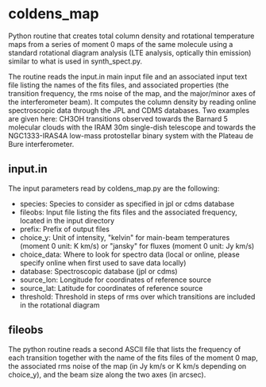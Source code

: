 # coldens_map
Python routine that creates total column density and rotational temperature maps from a series of moment 0 maps of the same molecule using a standard rotational diagram analysis (LTE analysis, optically thin emission) similar to what is used in synth_spect.py.

The routine reads the input.in main input file and an associated input text file listing the names of the fits files, and associated properties (the transition frequency, the rms noise of the map, and the major/minor axes of the interferometer beam). It computes the column density by reading online spectroscopic data through the JPL and CDMS databases. Two examples are given here: CH3OH transitions observed towards the Barnard 5 molecular clouds with the IRAM 30m single-dish telescope and towards the NGC1333-IRAS4A low-mass protostellar binary system with the Plateau de Bure interferometer. 


## input.in

The input parameters read by coldens_map.py are the following:

- species: Species to consider as specified in jpl or cdms database
- fileobs: Input file listing the fits files and the associated frequency, located in the input directory
- prefix: Prefix of output files
- choice_y: Unit of intensity, "kelvin" for main-beam temperatures (moment 0 unit: K km/s) or "jansky" for fluxes (moment 0 unit: Jy km/s)
- choice_data: Where to look for spectro data (local or online, please specify online when first used to save data locally)
- database: Spectroscopic database (jpl or cdms)
- source_lon: Longitude for coordinates of reference source
- source_lat: Latitude for coordinates of reference source
- threshold: Threshold in steps of rms over which transitions are included in the rotational diagram


## fileobs

The python routine reads a second ASCII file that lists the frequency of each transition together with the name of the fits files of the moment 0 map, the associated rms noise of the map (in Jy km/s or K km/s depending on choice_y), and the beam size along the two axes (in arcsec). 
